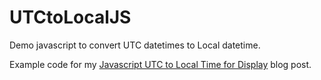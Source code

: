 # UTCtoLocalJS
Demo javascript to convert UTC datetimes to Local datetime.

Example code for my [Javascript UTC to Local Time for Display](http://intellectualponderings.blogspot.com/2015/07/javascript-utc-to-local-time-for-display.html) blog post.
